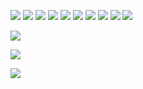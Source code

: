 <img src="https://img.shields.io/badge/C%23-239120?style=for-the-badge&logo=c-sharp&logoColor=white"/> <img src="https://img.shields.io/badge/C%2B%2B-00599C?style=for-the-badge&logo=c%2B%2B&logoColor=white"/>
<img src="https://img.shields.io/badge/CSS3-1572B6?style=for-the-badge&logo=css3&logoColor=white"/>
<img src="https://img.shields.io/badge/HTML5-E34F26?style=for-the-badge&logo=html5&logoColor=white"/>
<img src="https://img.shields.io/badge/Python-FFD43B?style=for-the-badge&logo=python&logoColor=blue"/>
<img src="https://img.shields.io/badge/.NET-512BD4?style=for-the-badge&logo=dotnet&logoColor=white"/>
<img src="https://img.shields.io/badge/Unity-100000?style=for-the-badge&logo=unity&logoColor=white"/>
<img src="https://img.shields.io/badge/VS-5C2D91?style=for-the-badge&logo=visual%20studio&logoColor=white"/> <img src="https://img.shields.io/badge/VSCode-0078D4?style=for-the-badge&logo=visual%20studio%20code&logoColor=white"/>
<img src="https://img.shields.io/badge/MongoDB-4EA94B?style=for-the-badge&logo=mongodb&logoColor=white"/>
<p><img src="https://github-profile-summary-cards.vercel.app/api/cards/profile-details?username=DrDetective&theme=tokyonight"/></p>
<p><img align='center' src="https://github-readme-stats-git-masterrstaa-rickstaa.vercel.app/api?username=DrDetective&theme=tokyonight"/></p>
<p><img src="https://github-readme-stats.vercel.app/api/top-langs/?username=DrDetective&theme=tokyonight&layout=compact"/></p>
<!--shrek-->
